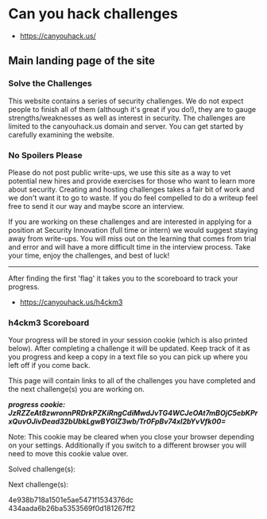 # Can you hack challenges
  - https://canyouhack.us/

## Main landing page of the site

### Solve the Challenges

This website contains a series of security challenges. We do not expect people to finish all of them (although it's great if you do!), they are to gauge strengths/weaknesses as well as interest in security. The challenges are limited to the canyouhack.us domain and server. You can get started by carefully examining the website.

### No Spoilers Please

Please do not post public write-ups, we use this site as a way to vet potential new hires and provide exercises for those who want to learn more about security. Creating and hosting challenges takes a fair bit of work and we don't want it to go to waste. If you do feel compelled to do a writeup feel free to send it our way and maybe score an interview.

If you are working on these challenges and are interested in applying for a position at Security Innovation (full time or intern) we would suggest staying away from write-ups. You will miss out on the learning that comes from trial and error and will have a more difficult time in the interview process. Take your time, enjoy the challenges, and best of luck!


------------------

After finding the first 'flag' it takes you to the scoreboard to track your progress.

  - https://canyouhack.us/h4ckm3

### h4ckm3 Scoreboard

Your progress will be stored in your session cookie (which is also printed below). After completing a challenge it will be updated. Keep track of it as you progress and keep a copy in a text file so you can pick up where you left off if you come back.

This page will contain links to all of the challenges you have completed and the next challenge(s) you are working on.

***progress cookie: JzRZZeAt8zwronnPRDrkPZKiRngCdiMwdJvTG4WCJeOAt7mBOjC5ebKPrxQuvOJivDead32bUbkLgwBYGlZ3wb/Tr0FpBv74xI2bYvVfk00=***

Note: This cookie may be cleared when you close your browser depending on your settings. Additionally if you switch to a different browser you will need to move this cookie value over.

Solved challenge(s):

Next challenge(s):

4e938b718a1501e5ae5471f1534376dc
434aada6b26ba5353569f0d181267ff2
